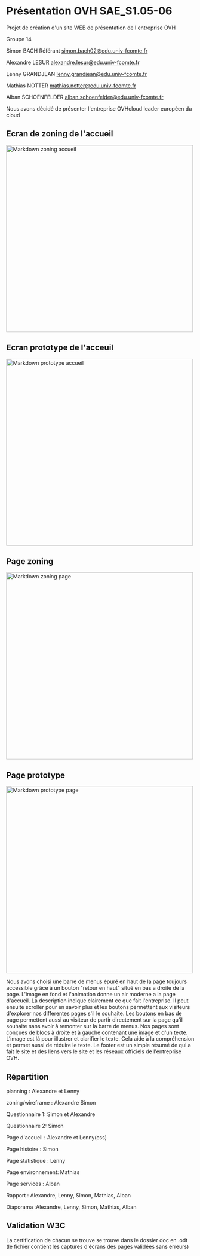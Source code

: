 # Présentation OVH SAE_S1.05-06
Projet de création d'un site WEB de présentation de l'entreprise OVH

Groupe 14

Simon BACH Référant  simon.bach02@edu.univ-fcomte.fr

Alexandre LESUR  alexandre.lesur@edu.univ-fcomte.fr

Lenny GRANDJEAN lenny.grandjean@edu.univ-fcomte.fr

Mathias NOTTER  mathias.notter@edu.univ-fcomte.fr

Alban SCHOENFELDER  alban.schoenfelder@edu.univ-fcomte.fr

Nous avons décidé de présenter l'entreprise OVHcloud leader européen du cloud

## Ecran de zoning de l'accueil
<img src="doc/ZoningAccueil.png"
     alt="Markdown zoning accueil" width="500" />

## Ecran prototype de l'acceuil
<img src="doc/WireframeAccueil.png"
     alt="Markdown prototype accueil" width="500" />
      
 ## Page zoning 
 <img src="doc/ZoningPage.png"
     alt="Markdown zoning page" width="500" />
 
 ## Page prototype
 <img src="doc/WireframePage.png"
     alt="Markdown prototype page" width="500" />
     
Nous avons choisi une barre de menus épuré en haut de la page toujours accessible grâce à un bouton "retour en haut" situé en bas a droite de la page.
L'image en fond et l'animation donne un air moderne a la page d'accueil. La description indique clairement ce que fait l'entreprise. Il peut ensuite scroller pour en savoir plus et les boutons permettent aux visiteurs d'explorer nos differentes pages s'il le souhaite. Les boutons en bas de page permettent aussi au visiteur de partir directement sur la page qu'il souhaite sans avoir à remonter sur la barre de menus. 
Nos pages sont conçues de blocs à droite et à gauche contenant une image et d'un texte. L'image est là pour illustrer et clarifier le texte. Cela aide à la compréhension et permet aussi de réduire le texte.
Le footer est un simple résumé de qui a fait le site et des liens vers le site et les réseaux officiels de l'entreprise OVH.

## Répartition

planning : Alexandre et Lenny

zoning/wireframe : Alexandre Simon

Questionnaire 1: Simon et Alexandre

Questionnaire 2: Simon

Page d'accueil : Alexandre et Lenny(css)

Page histoire : Simon 

Page statistique : Lenny

Page environnement: Mathias

Page services : Alban

Rapport : Alexandre, Lenny, Simon, Mathias, Alban

Diaporama :Alexandre, Lenny, Simon, Mathias, Alban

##  Validation W3C

La certification de chacun se trouve se trouve dans le dossier doc en .odt (le fichier contient les captures d'écrans des pages validées sans erreurs)


